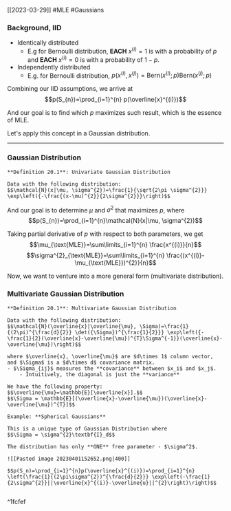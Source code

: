 [[2023-03-29]] #MLE #Gaussians

### Background, IID
- Identically distributed
	- E.g for Bernoulli distribution, **EACH** $x^{(i)}=1$ is with a probability of $p$ and **EACH** $x^{(i)}=0$ is with a probability of $1-p$.
- Independently distributed
	- E.g. for Bernoulli distribution, $p (x^{(i)}, x^{(j)})=\text{Bern}(x^{(i)}; p)\text{Bern}(x^{(j)}; p)$

Combining our IID assumptions, we arrive at
$$p(S_{n})=\prod_{i=1}^{n} p(\overline{x}^{(i)})$$

And our goal is to find which $p$ maximizes such result, which is the essence of MLE.

Let's apply this concept in a Gaussian distribution.

---

### Gaussian Distribution

```ad-important
**Definition 20.1**: Univariate Gaussian Distribution

Data with the following distribution:
$$\mathcal{N}(x|\mu, \sigma^{2})=\frac{1}{\sqrt{2\pi \sigma^{2}}} \exp\left({-\frac{(x-\mu)^{2}}{2\sigma^{2}}}\right)$$
```

And our goal is to determine $\mu$ and $\sigma^2$ that maximizes $p$, where
$$p(S_{n})=\prod_{i=1}^{n}\mathcal{N}(x|\mu, \sigma^{2})$$

Taking partial derivative of $p$ with respect to both parameters, we get
$$\mu_{\text{MLE}}=\sum\limits_{i=1}^{n} \frac{x^{(i)}}{n}$$
$$\sigma^{2}_{\text{MLE}}=\sum\limits_{i=1}^{n} \frac{(x^{(i)}-\mu_{\text{MLE}})^{2}}{n}$$

Now, we want to venture into a more general form (multivariate distribution).

### Multivariate Gaussian Distribution

```ad-important
**Definition 20.1**: Multivariate Gaussian Distribution

Data with the following distribution:
$$\mathcal{N}(\overline{x}|\overline{\mu}, \Sigma)=\frac{1}{(2\pi)^{\frac{d}{2}} \det({\Sigma})^{\frac{1}{2}}} \exp\left({-\frac{1}{2}(\overline{x}-\overline{\mu})^{T}\Sigma^{-1}}(\overline{x}-\overline{\mu})\right)$$

where $\overline{x}, \overline{\mu}$ are $d\times 1$ column vector, and $\Sigma$ is a $d\times d$ covariance matrix. 
- $\Sigma_{ij}$ measures the **covariance** between $x_i$ and $x_j$.
	- Intuitively, the diagonal is just the **variance**

We have the following property:
$$\overline{\mu}=\mathbb{E}[\overline{x}].$$
$$\Sigma = \mathbb{E}[(\overline{x}-\overline{\mu})(\overline{x}-\overline{\mu})^{T}]$$
```

```ad-example
Example: **Spherical Gaussians**

This is a unique type of Gaussian Distribution where
$$\Sigma = \sigma^{2}\textbf{I}_d$$

The distribution has only **ONE** free parameter - $\sigma^2$.

![[Pasted image 20230401152652.png|400]]

$$p(S_n)=\prod_{i=1}^{n}p(\overline{x}^{(i)})=\prod_{i=1}^{n} \left(\frac{1}{(2\pi\sigma^{2})^{\frac{d}{2}}} \exp\left(-\frac{1}{2\sigma^{2}}||\overline{x}^{(i)}-\overline{u}||^{2}\right)\right)$$


```

^1fcfef

